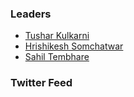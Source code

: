 ### Leaders

* [Tushar Kulkarni](mailto:tushar.kulkarni@owasp.org)
* [Hrishikesh Somchatwar](mailto:hrishikesh.somchatwar@owasp.org)
* [Sahil Tembhare](mailto:sahil.tembhare@owasp.org)

### Twitter Feed




